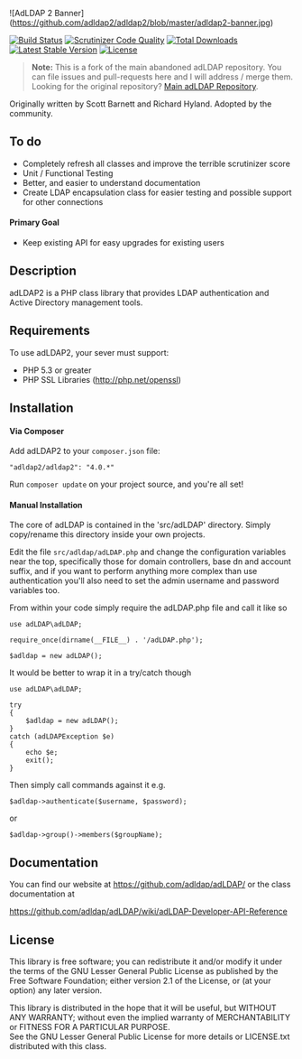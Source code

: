 ![AdLDAP 2 Banner]
(https://github.com/adldap2/adldap2/blob/master/adldap2-banner.jpg)

[![Build Status](https://travis-ci.org/adLDAP2/adLDAP2.svg)](https://travis-ci.org/adLDAP2/adLDAP2)
[![Scrutinizer Code Quality](https://scrutinizer-ci.com/g/adLDAP2/adLDAP2/badges/quality-score.png?b=master)](https://scrutinizer-ci.com/g/adLDAP2/adLDAP2/?branch=master)
[![Total Downloads](https://poser.pugx.org/adldap2/adldap2/downloads.svg)](https://packagist.org/packages/adldap2/adldap2)
[![Latest Stable Version](https://poser.pugx.org/adldap2/adldap2/v/stable.svg)](https://packagist.org/packages/adldap2/adldap2)
[![License](https://poser.pugx.org/adldap2/adldap2/license.svg)](https://packagist.org/packages/adldap2/adldap2)

> **Note:** This is a fork of the main abandoned adLDAP repository. You can file issues and pull-requests here and I will address / merge them.
> Looking for the original repository? [Main adLDAP Repository](https://github.com/adLDAP/adLDAP).

Originally written by Scott Barnett and Richard Hyland. Adopted by the community.

## To do

- Completely refresh all classes and improve the terrible scrutinizer score
- Unit / Functional Testing
- Better, and easier to understand documentation
- Create LDAP encapsulation class for easier testing and possible support for other connections

#### Primary Goal

- Keep existing API for easy upgrades for existing users

## Description

adLDAP2 is a PHP class library that provides LDAP authentication and Active Directory management tools.

## Requirements

To use adLDAP2, your sever must support:

- PHP 5.3 or greater
- PHP SSL Libraries (http://php.net/openssl)

## Installation

#### Via Composer

Add adLDAP2 to your `composer.json` file:

    "adldap2/adldap2": "4.0.*"

Run `composer update` on your project source, and you're all set!

#### Manual Installation

The core of adLDAP is contained in the 'src/adLDAP' directory.  Simply copy/rename this directory inside your own
projects.

Edit the file ``src/adldap/adLDAP.php`` and change the configuration variables near the top, specifically
those for domain controllers, base dn and account suffix, and if you want to perform anything more complex
than use authentication you'll also need to set the admin username and password variables too.

From within your code simply require the adLDAP.php file and call it like so

    use adLDAP\adLDAP;
    
    require_once(dirname(__FILE__) . '/adLDAP.php');
    
    $adldap = new adLDAP();

It would be better to wrap it in a try/catch though

    use adLDAP\adLDAP;
    
    try
    {
        $adldap = new adLDAP();
    }
    catch (adLDAPException $e)
    {
        echo $e;
        exit();   
    }

Then simply call commands against it e.g.

``$adldap->authenticate($username, $password);``

or 

``$adldap->group()->members($groupName);``

## Documentation

You can find our website at https://github.com/adldap/adLDAP/ or the class documentation at

https://github.com/adldap/adLDAP/wiki/adLDAP-Developer-API-Reference

## License

This library is free software; you can redistribute it and/or modify it under the terms of the 
GNU Lesser General Public License as published by the Free Software Foundation; either
version 2.1 of the License, or (at your option) any later version.

This library is distributed in the hope that it will be useful, but WITHOUT ANY WARRANTY; 
without even the implied warranty of MERCHANTABILITY or FITNESS FOR A PARTICULAR PURPOSE.  
See the GNU Lesser General Public License for more details or LICENSE.txt distributed with
this class.
